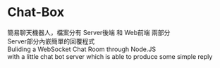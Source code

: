 # Chat-Box
簡易聊天機器人，檔案分有 Server後端 和 Web前端 兩部分 <br>
Server部分內嵌簡單的回覆程式 <br>
Buliding a WebSocket Chat Room through Node.JS <br> 
with a little chat bot server which is able to produce some simple reply
